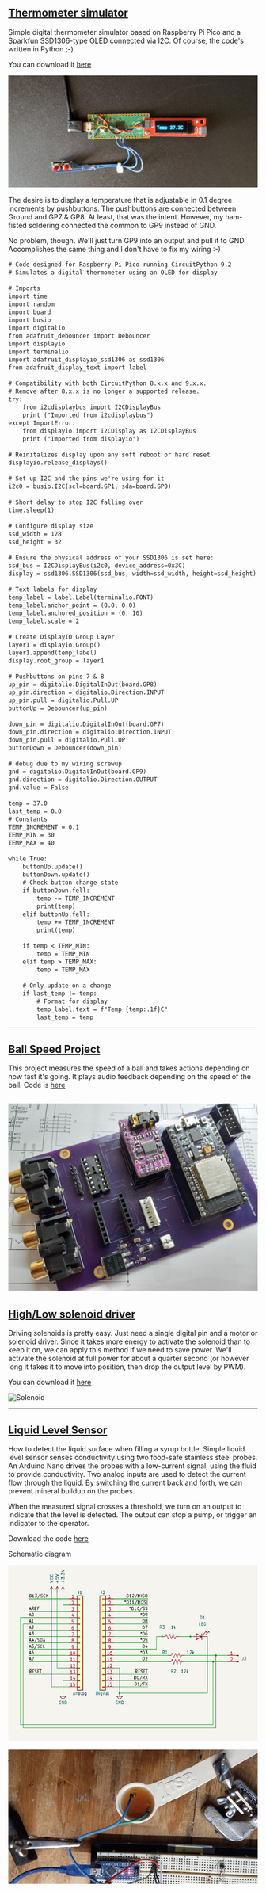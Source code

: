 ## [Thermometer simulator ](https://github.com/cedarlakeinstruments/theselittlemachines/edit/main/README.md#thermometer-simulator)

Simple digital thermometer simulator based on Raspberry Pi Pico and
a Sparkfun SSD1306-type OLED connected via I2C. Of course, the code's written in Python ;-)

You can download it [here](code/code.py)

![Thermometer](images/therm2.jpg)

The desire is to display a temperature that is adjustable in 0.1 degree increments by pushbuttons. The pushbuttons are connected between Ground and GP7 & GP8.
At least, that was the intent. However, my ham-fisted soldering connected the common to GP9 instead of GND. 

No problem, though. We'll just turn GP9 into an output and pull it to GND. Accomplishes the same thing and I don't have to fix my wiring :-)

~~~
# Code designed for Raspberry Pi Pico running CircuitPython 9.2
# Simulates a digital thermometer using an OLED for display

# Imports
import time 
import random
import board
import busio
import digitalio
from adafruit_debouncer import Debouncer
import displayio
import terminalio
import adafruit_displayio_ssd1306 as ssd1306
from adafruit_display_text import label

# Compatibility with both CircuitPython 8.x.x and 9.x.x.
# Remove after 8.x.x is no longer a supported release.
try:
    from i2cdisplaybus import I2CDisplayBus
    print ("Imported from i2cdisplaybus")
except ImportError:
    from displayio import I2CDisplay as I2CDisplayBus
    print ("Imported from displayio")
    
# Reinitalizes display upon any soft reboot or hard reset
displayio.release_displays()

# Set up I2C and the pins we're using for it
i2c0 = busio.I2C(scl=board.GP1, sda=board.GP0)

# Short delay to stop I2C falling over
time.sleep(1) 

# Configure display size
ssd_width = 128
ssd_height = 32

# Ensure the physical address of your SSD1306 is set here:
ssd_bus = I2CDisplayBus(i2c0, device_address=0x3C)
display = ssd1306.SSD1306(ssd_bus, width=ssd_width, height=ssd_height)

# Text labels for display
temp_label = label.Label(terminalio.FONT)
temp_label.anchor_point = (0.0, 0.0)
temp_label.anchored_position = (0, 10)
temp_label.scale = 2

# Create DisplayIO Group Layer
layer1 = displayio.Group()
layer1.append(temp_label)
display.root_group = layer1

# Pushbuttons on pins 7 & 8
up_pin = digitalio.DigitalInOut(board.GP8)
up_pin.direction = digitalio.Direction.INPUT
up_pin.pull = digitalio.Pull.UP
buttonUp = Debouncer(up_pin)

down_pin = digitalio.DigitalInOut(board.GP7)
down_pin.direction = digitalio.Direction.INPUT
down_pin.pull = digitalio.Pull.UP
buttonDown = Debouncer(down_pin)

# debug due to my wiring screwup
gnd = digitalio.DigitalInOut(board.GP9)
gnd.direction = digitalio.Direction.OUTPUT
gnd.value = False

temp = 37.0
last_temp = 0.0
# Constants
TEMP_INCREMENT = 0.1
TEMP_MIN = 30
TEMP_MAX = 40

while True:
    buttonUp.update()
    buttonDown.update()
    # Check button change state
    if buttonDown.fell:
        temp -= TEMP_INCREMENT
        print(temp)
    elif buttonUp.fell:
        temp += TEMP_INCREMENT
        print(temp)
        
    if temp < TEMP_MIN:
        temp = TEMP_MIN
    elif temp > TEMP_MAX:
        temp = TEMP_MAX
    
    # Only update on a change
    if last_temp != temp:
        # Format for display   
        temp_label.text = f"Temp {temp:.1f}C"
        last_temp = temp
~~~

---

## [Ball Speed Project](https://github.com/cedarlakeinstruments/theselittlemachines/edit/main/README.md#ballSpeed)

This project measures the speed of a ball and takes actions depending on how fast it's going. It plays audio feedback depending on the speed of the ball.
Code is [here](https://github.com/cedarlakeinstruments/theselittlemachines/tree/main/BallSpeed)

![Audio Player](images/Chevelle-audio.jpg)
---


## [High/Low solenoid driver](https://github.com/cedarlakeinstruments/theselittlemachines/main/README.md#hi-lo)

Driving solenoids is pretty easy. Just need a single digital pin and a motor or solenoid driver. Since it takes more energy to activate the
solenoid than to keep it on, we can apply this method if we need to save power.
We'll activate the solenoid at full power for about a quarter second (or however long it takes it to move into position, then drop
the output level by PWM).

You can download it [here](code/solenoid/solenoid.ino)

![Solenoid](images/solenoid.jpg)

---
## [Liquid Level Sensor ](https://github.com/cedarlakeinstruments/theselittlemachines/main/README.md#level)
How to detect the liquid surface when filling a syrup bottle. Simple liquid level sensor senses conductivity using two food-safe
stainless steel probes.
An Arduino Nano drives the probes with a low-current signal, using the fluid to provide conductivity. Two analog inputs are used to detect the current flow
through the liquid. By switching the current back and forth, we can prevent mineral buildup on the probes.

When the measured signal crosses a threshold, we turn on an output to indicate that the level is detected. The output can stop a pump, or trigger an indicator to the
operator.

Download the code [here](LiquidLevelSensor/LiquidLevelSensor.ino)

Schematic diagram

![Schematic](LiquidLevelSensor/CAD/levelsensor.png)


![Sensor photo](LiquidLevelSensor/Sensortest.jpg)
